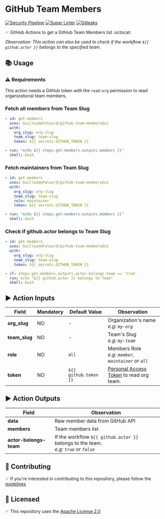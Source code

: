 # GitHub Team Members

<!-- markdownlint-disable MD009 MD013 -->
[![Security Pipeline](https://github.com/GuillaumeFalourd/github-team-members/actions/workflows/security-pipeline.yml/badge.svg)](https://github.com/GuillaumeFalourd/github-team-members/actions/workflows/security-pipeline.yml) [![Super Linter](https://github.com/GuillaumeFalourd/github-team-members/actions/workflows/super-linter.yml/badge.svg)](https://github.com/GuillaumeFalourd/github-team-members/actions/workflows/super-linter.yml) [![Gitleaks](https://github.com/GuillaumeFalourd/github-team-members/actions/workflows/gitleaks.yml/badge.svg)](https://github.com/GuillaumeFalourd/github-team-members/actions/workflows/gitleaks.yml)
<!-- markdownlint-enable MD009 MD013 -->

☞ GitHub Actions to get a GitHub Team Members list :octocat:

_Observation: This action can also be used to check if the workflow `${{ github.actor }}` belongs to the specified team._

## 📚 Usage

### ⚠️ Requirements

This action needs a GitHub token with the `read:org` permission to read organizational team members.

### Fetch all members from Team Slug

```yaml
- id: get-members
  uses: GuillaumeFalourd/github-team-members@v1
  with:
    org_slug: org-slug
    team_slug: team-slug
    token: ${{ secrets.GITHUB_TOKEN }}

- run: "echo ${{ steps.get-members.outputs.members }}"
  shell: bash
```

### Fetch maintainers from Team Slug

```yaml
- id: get-members
  uses: GuillaumeFalourd/github-team-members@v1
  with:
    org_slug: org-slug
    team_slug: team-slug
    role: maintainer
    token: ${{ secrets.GITHUB_TOKEN }}

- run: "echo ${{ steps.get-members.outputs.members }}"
  shell: bash
```

### Check if github.actor belongs to Team Slug

```yaml
- id: get-members
  uses: GuillaumeFalourd/github-team-members@v1
  with:
    org_slug: org-slug
    team_slug: team-slug
    token: ${{ secrets.GITHUB_TOKEN }}

- if: steps.get-members.outputs.actor-belongs-team == 'true'
  run: echo "${{ github.actor }} belongs to Team"
  shell: bash
```

## ▶️ Action Inputs

Field | Mandatory | Default Value | Observation
------------ | ------------  | ------------- | -------------
**org_slug** | NO | - | Organization's name <br/> _e.g: `my-org`_
**team_slug** | NO | - | Team's Slug <br/> _e.g: `my-team`_
**role** | NO | `all` | Members Role <br/> _e.g: `member`, `maintainer` or `all`_
**token** | NO | `${{ github.token }}` | [Personal Access Token](https://docs.github.com/en/authentication/keeping-your-account-and-data-secure/creating-a-personal-access-token) to read org team.

## ▶️ Action Outputs

Field | Observation
------------ | ------------
**data** | Raw member data from GitHub API
**members** | Team members list
**actor-belongs-team** | If the workflow `${{ github.actor }}` belongs to the team. <br/> _e.g: `true` or `false`_

## 🤝 Contributing

☞ If you're interested in contributing to this repository, please follow the [guidelines](https://github.com/GuillaumeFalourd/github-team-members/blob/main/CONTRIBUTING.md)

## 🏅 Licensed

☞ This repository uses the [Apache License 2.0](https://github.com/GuillaumeFalourd/github-team-members/blob/main/LICENSE)

<!-- ### Contribuidores

<a href="https://github.com/GuillaumeFalourd/github-team-members/graphs/contributors">
  <img src="https://contrib.rocks/image?repo=GuillaumeFalourd/github-team-members" />
</a>

(Criado com [contributors-img](https://contrib.rocks)) -->
